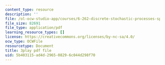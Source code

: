 ```yaml
---
content_type: resource
description: ''
file: /ol-ocw-studio-app/courses/6-262-discrete-stochastic-processes-spring-2011/5b403115ad4d296508296c044d298f70_cE6OD7DkCSU.pdf
file_size: 82691
file_type: application/pdf
learning_resource_types: []
license: https://creativecommons.org/licenses/by-nc-sa/4.0/
ocw_type: OCWFile
resourcetype: Document
title: 3play pdf file
uid: 5b403115-ad4d-2965-0829-6c044d298f70
---
```

